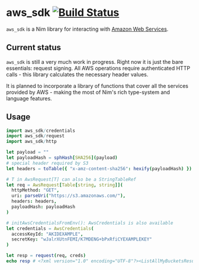 # aws_sdk [![Build Status](https://travis-ci.org/aidansteele/aws_sdk.nim.svg?branch=master)](https://travis-ci.org/aidansteele/aws_sdk.nim)

`aws_sdk` is a Nim library for interacting with [Amazon Web Services][aws].

[aws]: https://aws.amazon.com/

## Current status

`aws_sdk` is still a very much work in progress. Right now it is just the
bare essentials: request signing. All AWS operations require authenticated
HTTP calls - this library calculates the necessary header values.

It is planned to incorporate a library of functions that cover all the services
provided by AWS - making the most of Nim's rich type-system and language
features.

## Usage

```nim
import aws_sdk/credentials
import aws_sdk/request
import aws_sdk/http

let payload = ""
let payloadHash = sphHash[SHA256](payload)
# special header required by S3
let headers = toTable({ "x-amz-content-sha256": hexify(payloadHash) })

# T in AwsRequest[T] can also be a StringTableRef
let req = AwsRequest[Table[string, string]](
  httpMethod: "GET",
  uri: parseUri("https://s3.amazonaws.com/"),
  headers: headers,
  payloadHash: payloadHash
)

# initAwsCredentialsFromEnv(): AwsCredentials is also available
let credentials = AwsCredentials(
  accessKeyId: "AKIDEXAMPLE",
  secretKey: "wJalrXUtnFEMI/K7MDENG+bPxRfiCYEXAMPLEKEY"
)

let resp = request(req, creds)
echo resp # <?xml version="1.0" encoding="UTF-8"?><ListAllMyBucketsResult xmlns="http://s3...
```

